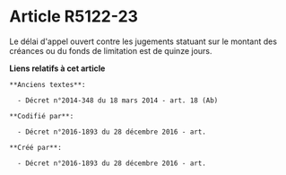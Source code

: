 # Article R5122-23

Le délai d'appel ouvert contre les jugements statuant sur le montant des créances ou du fonds de limitation est de quinze
jours.

**Liens relatifs à cet article**

	**Anciens textes**:

	  - Décret n°2014-348 du 18 mars 2014 - art. 18 (Ab)

	**Codifié par**:

	  - Décret n°2016-1893 du 28 décembre 2016 - art.

	**Créé par**:

	  - Décret n°2016-1893 du 28 décembre 2016 - art.

